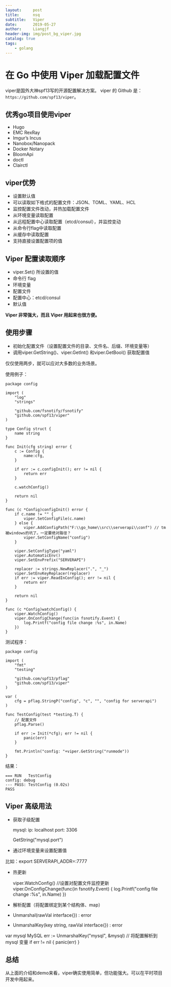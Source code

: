 ```yaml
---
layout:     post                  
title:      nsq
subtitle:   Viper
date:       2019-05-27
author:     Liangjf                  
header-img: img/post_bg_viper.jpg
catalog: true                      
tags:                       
    - golang
---
```


# 在 Go 中使用 Viper 加载配置文件

viper是国外大神spf13写的开源配置解决方案。 viper 的 Github 是：`https://github.com/spf13/viper`。


## 优秀go项目使用viper
- Hugo
- EMC RexRay
- Imgur’s Incus
- Nanobox/Nanopack
- Docker Notary
- BloomApi
- doctl
- Clairctl

## viper优势
- 设置默认值
- 可以读取如下格式的配置⽂件：JSON、TOML、YAML、HCL
- 监控配置文件改动，并热加载配置文件
- 从环境变量读取配置
- 从远程配置中心读取配置（etcd/consul），并监控变动
- 从命令行flag中读取配置
- 从缓存中读取配置
- 支持直接设置配置项的值

## Viper 配置读取顺序
- viper.Set() 所设置的值
- 命令行 flag
- 环境变量
- 配置文件
- 配置中心：etcd/consul
- 默认值


**Viper 非常强大，而且 Viper 用起来也很方便。**

## 使用步骤
- 初始化配置文件（设置配置文件的目录、文件名、后缀、环境变量等）
- 调用viper.GetString()、viper.GetInt() 和viper.GetBool() 获取配置值

仅仅使用两步，就可以应对大多数的业务场景。

使用例子：

	package config
	
	import (
		"log"
		"strings"
	
		"github.com/fsnotify/fsnotify"
		"github.com/spf13/viper"
	)
	
	type Config struct {
		name string
	}
	
	func Init(cfg string) error {
		c := Config {
			name:cfg,
		}
	
		if err := c.configInit(); err != nil {
			return err
		}
	
		c.watchConfig()
	
		return nil
	}
	
	func (c *Config)configInit() error {
		if c.name != "" {
			viper.SetConfigFile(c.name)
		} else {
			viper.AddConfigPath("F:\\go_home\\src\\serverapi\\conf") // tm 被windows的坑了。一定要绝对路径？
			viper.SetConfigName("config")
		}
	
		viper.SetConfigType("yaml")
		viper.AutomaticEnv()
		viper.SetEnvPrefix("SERVERAPI")
	
		replacer := strings.NewReplacer(".", "_")
		viper.SetEnvKeyReplacer(replacer)
		if err := viper.ReadInConfig(); err != nil {
			return err
		}
	
		return nil
	}
	
	func (c *Config)watchConfig() {
		viper.WatchConfig()
		viper.OnConfigChange(func(in fsnotify.Event) {
			log.Printf("config file change :%s", in.Name)
		})
	}

测试程序：

	package config
	
	import (
		"fmt"
		"testing"
	
		"github.com/spf13/pflag"
		"github.com/spf13/viper"
	)
	
	var (
		cfg = pflag.StringP("config", "c", "", "config for serverapi")
	)
	
	func TestConfig(test *testing.T) {
		// 配置文件
		pflag.Parse()
	
		if err := Init(*cfg); err != nil {
			panic(err)
		}
	
		fmt.Println("config: "+viper.GetString("runmode"))
	}

结果：

	=== RUN   TestConfig
	config: debug
	--- PASS: TestConfig (0.02s)
	PASS

## Viper 高级用法
- 获取子级配置

	mysql:
	    ip: localhost
	    port: 3306
	
	GetString("mysql.port")

- 通过环境变量来设置配置值

比如：export SERVERAPI_ADDR=:7777

- 热更新

	viper.WatchConfig()  //设置对配置文件监控更新
	viper.OnConfigChange(func(in fsnotify.Event) {
		log.Printf("config file change :%s", in.Name)
	})

- 解析配置（将配置绑定到某个结构体、map）
 - Unmarshal(rawVal interface{}) : error
 - UnmarshalKey(key string, rawVal interface{}) : error

var mysql MySQL
err := UnmarshalKey("mysql", &mysql) // 将配置解析到 mysql 变量
if err != nil {
    panic(err)
}


## 总结
从上面的介绍和demo来看，viper确实使用简单，但功能强大。可以在平时项目开发中用起来。















